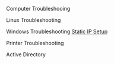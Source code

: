 Computer Troubleshooing

Linux Troubleshooting

Windows Troubleshooting
[Static IP Setup](Setting-Static-IP/StaticIP.md)


Printer Troubleshooting

Active Directory

